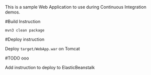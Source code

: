 This is a sample Web Application to use during Continuous Integration demos.

#Build Instruction

```
mvn3 clean package
```

#Deploy instruction

Deploy ```target/WebApp.war``` on Tomcat
 
#TODO ooo
 
Add instruction to deploy to ElasticBeanstalk
